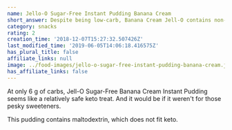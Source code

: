 ```yaml
---
name: Jello-O Sugar-Free Instant Pudding Banana Cream
short_answer: Despite being low-carb, Banana Cream Jell-O contains non-keto sweetener.
category: snacks
rating: 2
creation_time: '2018-12-07T15:27:32.507426Z'
last_modified_time: '2019-06-05T14:06:18.416575Z'
has_plural_title: false
affiliate_links: null
image: ../food-images/jello-o-sugar-free-instant-pudding-banana-cream.jpg
has_affiliate_links: false
---
```

At only 6 g of carbs, Jell-O Sugar-Free Banana Cream Instant Pudding seems like a relatively safe keto treat. And it would be if it weren't for those pesky sweeteners.

This pudding contains maltodextrin, which does not fit keto.
